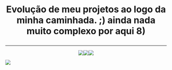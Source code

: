 # <p align="center">Evolução de meu projetos ao logo da minha caminhada. ;) ainda nada muito complexo por aqui 8)</p>
<hr>

<p align="center"><img src="https://img.shields.io/badge/HTML5-E34F26?style=for-the-badge&logo=html5&logoColor=white"><img src="https://img.shields.io/badge/CSS3-1572B6?style=for-the-badge&logo=css3&logoColor=white"><img src="https://img.shields.io/badge/JavaScript-323330?style=for-the-badge&logo=javascript&logoColor=F7DF1E"></p>


<img align="center" src="https://github-readme-stats.vercel.app/api/top-langs/?username=gabrie1lira&locale=pt-br">
